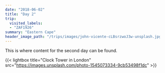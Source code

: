 ```yaml
---
date: "2018-06-02"
title: "Day 2"
trip:
  visited_labels:
  - "ZAF1926"
summary: "Eastern Cape"
header_image_path: "/trips/images/john-vicente-cLBsrzwoJ3w-unsplash.jpg"
---
```


This is where content for the second day can be found.


{{< lightbox title="Clock Tower in London" src="https://images.unsplash.com/photo-1545073334-9cb53498f1dc" >}}